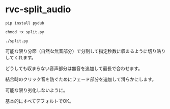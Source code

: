 # rvc-split_audio

`pip install pydub`

`chmod +x split.py`

```./split.py```

可能な限り分節（自然な無音部分）で分割して指定秒数に収まるように切り貼りしてくれます。

どうしても収まらない音声部分は無音を追加して最長で合わせます。

結合時のクリック音を防ぐためにフェード部分を追加して滑らかにします。

可能な限り劣化しないように。

基本的にすべてデフォルトでOK。
